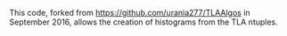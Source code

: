 
This code, forked from https://github.com/urania277/TLAAlgos in September 2016, allows the creation of histograms from the TLA ntuples. 